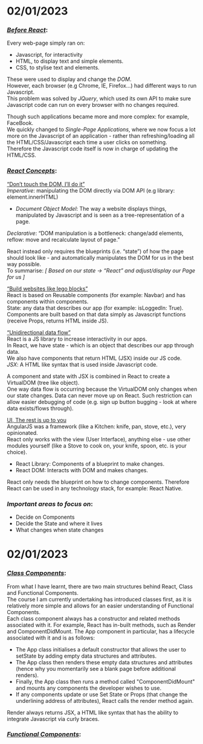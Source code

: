 # 02/01/2023

### _<u>Before React</u>_:

Every web-page simply ran on:<br>

- Javascript, for interactivity
- HTML, to display text and simple elements.
- CSS, to stylise text and elements.

These were used to display and change the _DOM_.<br>
However, each browser (e.g Chrome, IE, Firefox…) had different ways to run Javascript.<br>
This problem was solved by _JQuery_, which used its own API to make sure Javascript code can run on every browser with no changes required.<br>

Though such applications became more and more complex: for example, FaceBook.<br>
We quickly changed to _Single-Page Applications_, where we now focus a lot more on the Javascript of an application - rather than refreshing/loading all the HTML/CSS/Javascript each time a user clicks on something.<br> Therefore the Javascript code itself is now in charge of updating the HTML/CSS.<br>

### _<u>React Concepts</u>_:<br>

<u>“Don’t touch the DOM, I’ll do it”</u><br>
_Imperative_: manipulating the DOM directly via DOM API (e.g library: element.innerHTML)<br>

- _Document Object Model_: The way a website displays things, manipulated by Javascript and is seen as a tree-representation of a page. <br>

_Declarative_: “DOM manipulation is a bottleneck: change/add elements, reflow: move and recalculate layout of page.”<br>

React instead only requires the blueprints (i.e. “state”) of how the page should look like - and automatically manipulates the DOM for us in the best way possible.<br>
To summarise: _[ Based on our state -> “React” and adjust/display our Page for us ]_<br>

<u>“Build websites like lego blocks”</u><br>
React is based on Reusable components (for example: Navbar) and has components within components.<br>
State: any data that describes our app (for example: isLoggedIn: True).<br>
Components are built based on that data simply as Javascript functions (receive Props, returns HTML inside JS).<br>

<u>“Unidirectional data flow”</u><br>
React is a JS library to increase interactivity in our apps.<br>
In React, we have state - which is an object that describes our app through data.<br>
We also have components that return HTML (JSX) inside our JS code.<br>
_JSX_: A HTML like syntax that is used inside Javascript code.<br>

A component and state with JSX is combined in React to create a VirtualDOM (tree like object).<br>
One way data flow is occurring because the VirtualDOM only changes when our state changes. Data can never move up on React. Such restriction can allow easier debugging of code (e.g. sign up button bugging - look at where data exists/flows through).<br>

<u>UI, The rest is up to you</u><br>
AngularJS was a framework (like a Kitchen: knife, pan, stove, etc.), very opinionated.<br>
React only works with the view (User Interface), anything else - use other modules yourself (like a Stove to cook on, your knife, spoon, etc. is your choice).<br>

- React Library: Components of a blueprint to make changes.<br>
- React DOM: Interacts with DOM and makes changes.<br>

React only needs the blueprint on how to change components. Therefore React can be used in any technology stack, for example: React Native.<br>

### _Important areas to focus on_:<br>

- Decide on Components
- Decide the State and where it lives
- What changes when state changes

# 02/01/2023

### _<u>Class Components</u>_:<br>

From what I have learnt, there are two main structures behind React, Class and Functional Components.<br>
The course I am currently undertaking has introduced classes first, as it is relatively more simple and allows for an easier understanding of Functional Components.<br>
Each class component always has a constructor and related methods associated with it. For example, React has in-built methods, such as Render and ComponentDidMount. The App component in particular, has a lifecycle associated with it and is as follows:<br>

- The App class initialises a default constructor that allows the user to setState by adding empty data structures and attributes.
- The App class then renders these empty data structures and attributes (hence why you momentarily see a blank page before additional renders).
- Finally, the App class then runs a method called "ComponentDidMount" and mounts any components the developer wishes to use.
- If any components update or use Set State or Props (that change the underlining address of attributes), React calls the render method again.<br>

Render always returns JSX, a HTML like syntax that has the ability to integrate Javascript via curly braces.

### _<u>Functional Components</u>_:<br>
